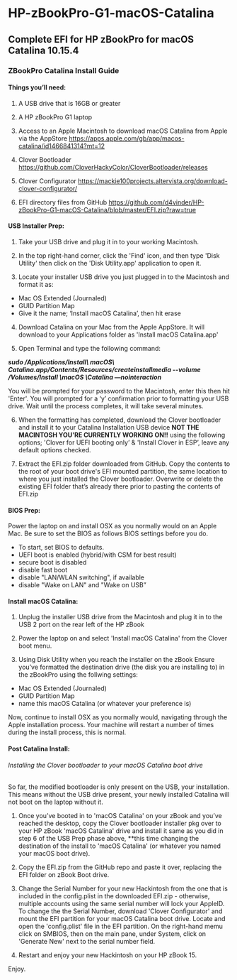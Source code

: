 # HP-zBookPro-G1-macOS-Catalina
## Complete EFI for HP zBookPro for macOS Catalina 10.15.4

### ZBookPro Catalina Install Guide

#### Things you’ll need:

1. A USB drive that is 16GB or greater

2. A HP zBookPro G1 laptop

3. Access to an Apple Macintosh to download macOS Catalina from Apple via the AppStore https://apps.apple.com/gb/app/macos-catalina/id1466841314?mt=12

4. Clover Bootloader https://github.com/CloverHackyColor/CloverBootloader/releases

5. Clover Configurator https://mackie100projects.altervista.org/download-clover-configurator/

5. EFI directory files from GitHub https://github.com/d4vinder/HP-zBookPro-G1-macOS-Catalina/blob/master/EFI.zip?raw=true

#### USB Installer Prep: 

1. Take your USB drive and plug it in to your working Macintosh.

2. In the top right-hand corner, click the 'Find' icon, and then type 'Disk Utility' then click on the 'Disk Utility.app' application to open it. 

3. Locate your installer USB drive you just plugged in to the Macintosh and format it as:
- Mac OS Extended (Journaled)
- GUID Partition Map
- Give it the name; ‘Install macOS Catalina’, then hit erase

4. Download Catalina on your Mac from the Apple AppStore. It will download to your Applications folder as 'Install macOS Catalina.app'

5. Open Terminal and type the following command:

***sudo /Applications/Install\ macOS\ Catalina.app/Contents/Resources/createinstallmedia --volume /Volumes/Install \macOS \Catalina —nointeraction***

You will be prompted for your password to the Macintosh, enter this then hit 'Enter'. You will prompted for a ‘y’ confirmation prior to formatting your USB drive. Wait until the process completes, it will take several minutes.
 
6. When the formatting has completed, download the Clover bootloader and install it to your Catalina Installation USB device **NOT THE MACINTOSH YOU'RE CURRENTLY WORKING ON!!** using the following options; 'Clover for UEFI booting only’ & 'Install Clover in ESP’, leave any default options checked.

7. Extract the EFI.zip folder downloaded from GitHub. Copy the contents to the root of your boot drive's EFI mounted partition, the same location to where you just installed the Clover bootloader. Overwrite or delete the existing EFI folder that’s already there prior to pasting the contents of EFI.zip

#### BIOS Prep:

Power the laptop on and install OSX as you normally would on an Apple Mac. Be sure to set the BIOS as follows BIOS settings before you do.
- To start, set BIOS to defaults.
- UEFI boot is enabled (hybrid/with CSM for best result)
- secure boot is disabled
- disable fast boot
- disable "LAN/WLAN switching", if available
- disable "Wake on LAN" and "Wake on USB”

#### Install macOS Catalina:

1. Unplug the installer USB drive from the Macintosh and plug it in to the USB 2 port on the rear left of the HP zBook

2. Power the laptop on and select 'Install macOS Catalina' from the Clover boot menu. 

3. Using Disk Utility when you reach the installer on the zBook Ensure you’ve formatted the destination drive (the disk you are installing to) in the zBookPro using the follwing settings:

- Mac OS Extended (Journaled)
- GUID Partition Map
- name this macOS Catalina (or whatever your preference is)

Now, continue to install OSX as you normally would, navigating through the  Apple installation process. Your machine will restart a number of times during the install process, this is normal. 

#### Post Catalina Install:

###### Installing the Clover bootloader to your macOS Catalina boot drive

So far, the modified bootloader is only present on the USB, your installation. This means without the USB drive present, your newly installed Catalina will not boot on the laptop without it. 

1. Once you’ve booted in to 'macOS Catalina' on your zBook and you’ve reached the desktop, copy the Clover bootloader installer pkg over to your HP zBook 'macOS Catalina' drive and install it same as you did in step 6 of the USB Prep phase above, **this time changing the destination of the install to 'macOS Catalina' (or whatever you named your macOS boot drive).

2. Copy the EFI.zip from the GitHub repo and paste it over, replacing the EFI folder on zBook Boot drive. 

3. Change the Serial Number for your new Hackintosh from the one that is included in the config.plist in the downloaded EFI.zip - otherwise, multiple accounts using the same serial number will lock your AppleID. To change the the Serial Number, download 'Clover Configurator' and mount the EFI partition for your macOS Catalina boot drive. Locate and open the 'config.plist' file in the EFI partition. On the right-hand memu click on SMBIOS, then on the main pane, under System, click on 'Generate New' next to the serial number field.

4. Restart and enjoy your new Hackintosh on your HP zBook 15.

Enjoy. 
